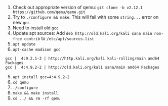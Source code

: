 1. Check out appropriate version of qemu: `git clone -b v2.12.1 https://github.com/qemu/qemu.git`
2. Try to `./configure && make`. This will fail with some `string...` error on new `gcc`
3. Need to install old `gcc`
  1. Update apt sources: Add `deb http://old.kali.org/kali sana main non-free contrib` to `/etc/apt/sources.list`
  2. `apt update`
4. `apt-cache madison gcc`
  ```
  gcc |  4:9.2.1-3 | http://http.kali.org/kali kali-rolling/main amd64 Packages
  gcc |  4:4.9.2-2 | http://old.kali.org/kali sana/main amd64 Packages
  ```
5. `apt install gcc=4:4.9.2-2` 
6. `cd qemu`
7. `./configure`
8. `make && make install`
9. `cd ../ && rm -rf qemu`
